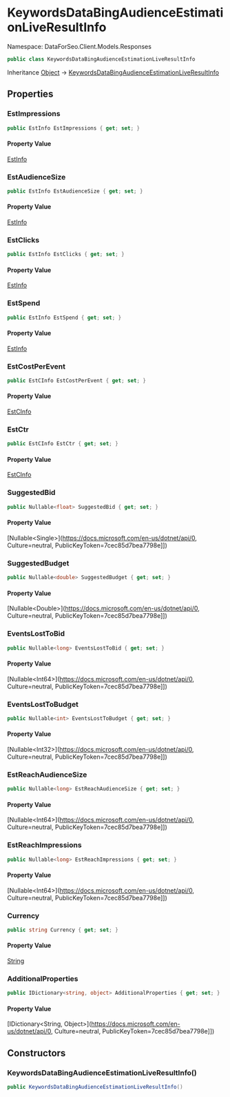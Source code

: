 # KeywordsDataBingAudienceEstimationLiveResultInfo

Namespace: DataForSeo.Client.Models.Responses

```csharp
public class KeywordsDataBingAudienceEstimationLiveResultInfo
```

Inheritance [Object](https://docs.microsoft.com/en-us/dotnet/api/Object) → [KeywordsDataBingAudienceEstimationLiveResultInfo](./KeywordsDataBingAudienceEstimationLiveResultInfo.md)

## Properties

### **EstImpressions**

```csharp
public EstInfo EstImpressions { get; set; }
```

#### Property Value

[EstInfo](./EstInfo.md)<br>

### **EstAudienceSize**

```csharp
public EstInfo EstAudienceSize { get; set; }
```

#### Property Value

[EstInfo](./EstInfo.md)<br>

### **EstClicks**

```csharp
public EstInfo EstClicks { get; set; }
```

#### Property Value

[EstInfo](./EstInfo.md)<br>

### **EstSpend**

```csharp
public EstInfo EstSpend { get; set; }
```

#### Property Value

[EstInfo](./EstInfo.md)<br>

### **EstCostPerEvent**

```csharp
public EstCInfo EstCostPerEvent { get; set; }
```

#### Property Value

[EstCInfo](./EstCInfo.md)<br>

### **EstCtr**

```csharp
public EstCInfo EstCtr { get; set; }
```

#### Property Value

[EstCInfo](./EstCInfo.md)<br>

### **SuggestedBid**

```csharp
public Nullable<float> SuggestedBid { get; set; }
```

#### Property Value

[Nullable&lt;Single&gt;](https://docs.microsoft.com/en-us/dotnet/api/0, Culture=neutral, PublicKeyToken=7cec85d7bea7798e]])<br>

### **SuggestedBudget**

```csharp
public Nullable<double> SuggestedBudget { get; set; }
```

#### Property Value

[Nullable&lt;Double&gt;](https://docs.microsoft.com/en-us/dotnet/api/0, Culture=neutral, PublicKeyToken=7cec85d7bea7798e]])<br>

### **EventsLostToBid**

```csharp
public Nullable<long> EventsLostToBid { get; set; }
```

#### Property Value

[Nullable&lt;Int64&gt;](https://docs.microsoft.com/en-us/dotnet/api/0, Culture=neutral, PublicKeyToken=7cec85d7bea7798e]])<br>

### **EventsLostToBudget**

```csharp
public Nullable<int> EventsLostToBudget { get; set; }
```

#### Property Value

[Nullable&lt;Int32&gt;](https://docs.microsoft.com/en-us/dotnet/api/0, Culture=neutral, PublicKeyToken=7cec85d7bea7798e]])<br>

### **EstReachAudienceSize**

```csharp
public Nullable<long> EstReachAudienceSize { get; set; }
```

#### Property Value

[Nullable&lt;Int64&gt;](https://docs.microsoft.com/en-us/dotnet/api/0, Culture=neutral, PublicKeyToken=7cec85d7bea7798e]])<br>

### **EstReachImpressions**

```csharp
public Nullable<long> EstReachImpressions { get; set; }
```

#### Property Value

[Nullable&lt;Int64&gt;](https://docs.microsoft.com/en-us/dotnet/api/0, Culture=neutral, PublicKeyToken=7cec85d7bea7798e]])<br>

### **Currency**

```csharp
public string Currency { get; set; }
```

#### Property Value

[String](https://docs.microsoft.com/en-us/dotnet/api/String)<br>

### **AdditionalProperties**

```csharp
public IDictionary<string, object> AdditionalProperties { get; set; }
```

#### Property Value

[IDictionary&lt;String, Object&gt;](https://docs.microsoft.com/en-us/dotnet/api/0, Culture=neutral, PublicKeyToken=7cec85d7bea7798e]])<br>

## Constructors

### **KeywordsDataBingAudienceEstimationLiveResultInfo()**

```csharp
public KeywordsDataBingAudienceEstimationLiveResultInfo()
```
